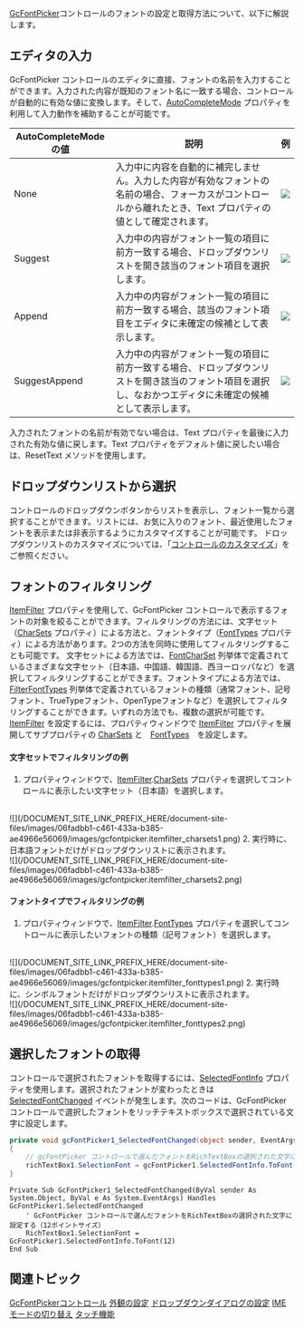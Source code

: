 [GcFontPicker](gcdocsite__documentlink?toc-item-id=e43e4abc-ad96-4c38-a0b2-e51fed3ddd9d)コントロールのフォントの設定と取得方法について、以下に解説します。

## エディタの入力

GcFontPicker コントロールのエディタに直接、フォントの名前を入力することができます。入力された内容が既知のフォント名に一致する場合、コントロールが自動的に有効な値に変換します。そして、[AutoCompleteMode](gcdocsite__documentlink?toc-item-id=dae9f03c-cf17-489f-8e48-adf8a84f1d9e) プロパティを利用して入力動作を補助することが可能です。

| AutoCompleteModeの値 | 説明 | 例 |
| ------------------ | --- | --- |
| None | 入力中に内容を自動的に補完しません。入力した内容が有効なフォントの名前の場合、フォーカスがコントロールから離れたとき、Text プロパティの値として確定されます。 | ![](/DOCUMENT_SITE_LINK_PREFIX_HERE/document-site-files/images/06fadbb1-c461-433a-b385-ae4966e56069/images/gcfontpicker.autocompletemode_none.png) |
| Suggest | 入力中の内容がフォント一覧の項目に前方一致する場合、ドロップダウンリストを開き該当のフォント項目を選択します。 | ![](/DOCUMENT_SITE_LINK_PREFIX_HERE/document-site-files/images/06fadbb1-c461-433a-b385-ae4966e56069/images/gcfontpicker.autocompletemode_suggest.png) |
| Append | 入力中の内容がフォント一覧の項目に前方一致する場合、該当のフォント項目をエディタに未確定の候補として表示します。 | ![](/DOCUMENT_SITE_LINK_PREFIX_HERE/document-site-files/images/06fadbb1-c461-433a-b385-ae4966e56069/images/gcfontpicker.autocompletemode_append.png) |
| SuggestAppend | 入力中の内容がフォント一覧の項目に前方一致する場合、ドロップダウンリストを開き該当のフォント項目を選択し、なおかつエディタに未確定の候補として表示します。 | ![](/DOCUMENT_SITE_LINK_PREFIX_HERE/document-site-files/images/06fadbb1-c461-433a-b385-ae4966e56069/images/gcfontpicker.autocompletemode_suggestappend.png) |

入力されたフォントの名前が有効でない場合は、Text プロパティを最後に入力された有効な値に戻します。Text プロパティをデフォルト値に戻したい場合は、ResetText メソッドを使用します。

## ドロップダウンリストから選択

コントロールのドロップダウンボタンからリストを表示し、フォント一覧から選択することができます。リストには、お気に入りのフォント、最近使用したフォントを表示または非表示するようにカスタマイズすることが可能です。
ドロップダウンリストのカスタマイズについては、「[コントロールのカスタマイズ](gcdocsite__documentlink?toc-item-id=1432c54d-a76f-42dc-a537-e5f6912e5615)」をご参照ください。

## フォントのフィルタリング

[ItemFilter](gcdocsite__documentlink?toc-item-id=432bbc15-3800-4c2e-b6d8-1ed8bbb3e046) プロパティを使用して、GcFontPicker コントロールで表示するフォントの対象を絞ることができます。フィルタリングの方法には、文字セット（[CharSets](gcdocsite__documentlink?toc-item-id=cc453dcc-6353-49f9-96a3-7ccc0d1a94ca) プロパティ）による方法と、フォントタイプ（[FontTypes](gcdocsite__documentlink?toc-item-id=0691953f-602d-4973-8f49-d7438402b84c) プロパティ）による方法があります。2つの方法を同時に使用してフィルタリングすることも可能です。
文字セットによる方法では、[FontCharSet](gcdocsite__documentlink?toc-item-id=3de1c163-fcda-45ea-b8f7-c144e4859e5c) 列挙体で定義されているさまざまな文字セット（日本語、中国語、韓国語、西ヨーロッパなど）を選択してフィルタリングすることができます。フォントタイプによる方法では、[FilterFontTypes](gcdocsite__documentlink?toc-item-id=d85ec402-d09a-4723-a57c-22c5dd364ffc) 列挙体で定義されているフォントの種類（通常フォント、記号フォント、TrueTypeフォント、OpenTypeフォントなど）を選択してフィルタリングすることができます。いずれの方法でも、複数の選択が可能です。
[ItemFilter](gcdocsite__documentlink?toc-item-id=432bbc15-3800-4c2e-b6d8-1ed8bbb3e046) を設定するには、プロパティウィンドウで [ItemFilter](gcdocsite__documentlink?toc-item-id=432bbc15-3800-4c2e-b6d8-1ed8bbb3e046) プロパティを展開してサブプロパティの [CharSets](gcdocsite__documentlink?toc-item-id=cc453dcc-6353-49f9-96a3-7ccc0d1a94ca) と　[FontTypes](gcdocsite__documentlink?toc-item-id=0691953f-602d-4973-8f49-d7438402b84c)　を設定します。

#### 文字セットでフィルタリングの例

1. プロパティウィンドウで、[ItemFilter](gcdocsite__documentlink?toc-item-id=432bbc15-3800-4c2e-b6d8-1ed8bbb3e046).[CharSets](gcdocsite__documentlink?toc-item-id=cc453dcc-6353-49f9-96a3-7ccc0d1a94ca) プロパティを選択してコントロールに表示したい文字セット（日本語）を選択します。
<br>
    ![](/DOCUMENT_SITE_LINK_PREFIX_HERE/document-site-files/images/06fadbb1-c461-433a-b385-ae4966e56069/images/gcfontpicker.itemfilter_charsets1.png)
2. 実行時に、日本語フォントだけがドロップダウンリストに表示されます。
<br>
    ![](/DOCUMENT_SITE_LINK_PREFIX_HERE/document-site-files/images/06fadbb1-c461-433a-b385-ae4966e56069/images/gcfontpicker.itemfilter_charsets2.png)

#### フォントタイプでフィルタリングの例

1. プロパティウィンドウで、[ItemFilter](gcdocsite__documentlink?toc-item-id=432bbc15-3800-4c2e-b6d8-1ed8bbb3e046).[FontTypes](gcdocsite__documentlink?toc-item-id=0691953f-602d-4973-8f49-d7438402b84c) プロパティを選択してコントロールに表示したいフォントの種類（記号フォント）を選択します。
<br>
    ![](/DOCUMENT_SITE_LINK_PREFIX_HERE/document-site-files/images/06fadbb1-c461-433a-b385-ae4966e56069/images/gcfontpicker.itemfilter_fonttypes1.png)
2. 実行時に、シンボルフォントだけがドロップダウンリストに表示されます。
<br>
    ![](/DOCUMENT_SITE_LINK_PREFIX_HERE/document-site-files/images/06fadbb1-c461-433a-b385-ae4966e56069/images/gcfontpicker.itemfilter_fonttypes2.png)

## 選択したフォントの取得

コントロールで選択されたフォントを取得するには、[SelectedFontInfo](gcdocsite__documentlink?toc-item-id=dbcdd938-f4b8-4cb9-96f9-ae5e1d989497) プロパティを使用します。選択されたフォントが変わったときは[SelectedFontChanged](gcdocsite__documentlink?toc-item-id=f334b74d-8fb9-4ccc-b3f4-7337362156e6) イベントが発生します。次のコードは、GcFontPicker コントロールで選択したフォントをリッチテキストボックスで選択されている文字に設定します。

```csharp
private void gcFontPicker1_SelectedFontChanged(object sender, EventArgs e)
{
    // gcFontPicker コントロールで選んだフォントをRichTextBoxの選択された文字に設定する（12ポイントサイズ）
    richTextBox1.SelectionFont = gcFontPicker1.SelectedFontInfo.ToFont(12);
}
```

```vbnet
Private Sub GcFontPicker1_SelectedFontChanged(ByVal sender As System.Object, ByVal e As System.EventArgs) Handles GcFontPicker1.SelectedFontChanged
    ' GcFontPicker コントロールで選んだフォントをRichTextBoxの選択された文字に設定する（12ポイントサイズ）
    RichTextBox1.SelectionFont = GcFontPicker1.SelectedFontInfo.ToFont(12)
End Sub
```

## 関連トピック

[GcFontPickerコントロール](gcdocsite__documentlink?toc-item-id=a5a23ee3-4400-44e1-a1b7-50e6fd584a7d)
[外観の設定](gcdocsite__documentlink?toc-item-id=1432c54d-a76f-42dc-a537-e5f6912e5615)
[ドロップダウンダイアログの設定](gcdocsite__documentlink?toc-item-id=a200e44c-ce58-4962-9ba2-af9c25a5da19)
[IME モードの切り替え](gcdocsite__documentlink?toc-item-id=d073875c-be5b-49f6-ad57-861b1cb5f9db)
[タッチ機能](gcdocsite__documentlink?toc-item-id=f16eebb7-6a58-498d-a0cc-fad6418d09cc)